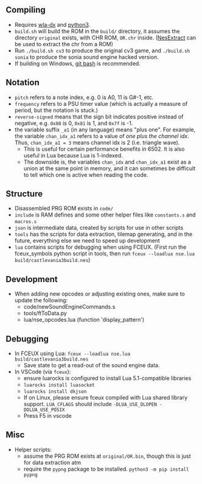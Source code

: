 ## Compiling
* Requires [wla-dx](https://github.com/vhelin/wla-dx) and [python3](https://www.python.org/).
* `build.sh` will build the ROM in the `build/` directory, it assumes the directory `original` exists, with CHR ROM, `OR.chr` inside. ([NesExtract](https://github.com/X-death25/Nes-Extract) can be used to extract the chr from a ROM)
* Run `./build.sh cv3` to produce the original cv3 game, and `./build.sh sonia` to produce the sonia sound engine hacked version.
* If building on Windows, [git bash](https://git-scm.com/downloads) is recommended.

## Notation
* `pitch` refers to a note index, e.g. 0 is A0, 11 is G#-1, etc.
* `frequency` refers to a PSU timer value (which is actually a measure of period, but the notation is stuck.)
* `reverse-signed` means that the sign bit indicates positive instead of negative, e.g. `0x80` is 0, `0x81` is 1, and `0x7f` is -1.
* the variable suffix `_a1` (in any language) means "plus one". For example, the variable `chan_idx_a1` refers to a value of *one plus the channel idx*. Thus, `chan_idx_a1 = 3` means channel idx is 2 (i.e. triangle wave).
  * This is useful for certain performance benefits in 6502. It is also useful in Lua because Lua is 1-indexed.
  * The downside is, the variables `chan_idx` and `chan_idx_a1` exist as a union at the same point in memory, and it can sometimes be difficult to tell which one is active when reading the code.

## Structure
* Disassembled PRG ROM exists in `code/`
* `include` is RAM defines and some other helper files like `constants.s` and `macros.s`
* `json` is intermediate data, created by scripts for use in other scripts
* `tools` has the scripts for data extraction, tilemap generating, and in the future, everything else we need to speed up development
* `lua` contains scripts for debugging when using FCEUX. (First run the fceux_symbols python script in tools, then run `fceux --loadlua nse.lua build/castlevania3build.nes`)

## Development
* When adding new opcodes or adjusting existing ones, make sure to update the following:
  * code/newSoundEngineCommands.s
  * tools/ftToData.py
  * lua/nse_opcodes.lua (function 'display_pattern')

## Debugging
* In FCEUX using Lua: `fceux --loadlua nse.lua build/castlevania3build.nes`
  * Save state to get a read-out of the sound engine data.
* In VSCode (via `fceux`):
  * ensure luarocks is configured to install Lua 5.1-compatible libraries
  * `luarocks install luasocket`
  * `luarocks install dkjson`
  * If on Linux, please ensure fceux compiled with Lua shared library support. `LUA_CFLAGS` should include `-DLUA_USE_DLOPEN -DDLUA_USE_POSIX`
  * Press F5 in vscode

## Misc
* Helper scripts:
    * assume the PRG ROM exists at `original/OR.bin`, though this is just for data extraction atm
    * require the `pypng` package to be installed. `python3 -m pip install pypng`